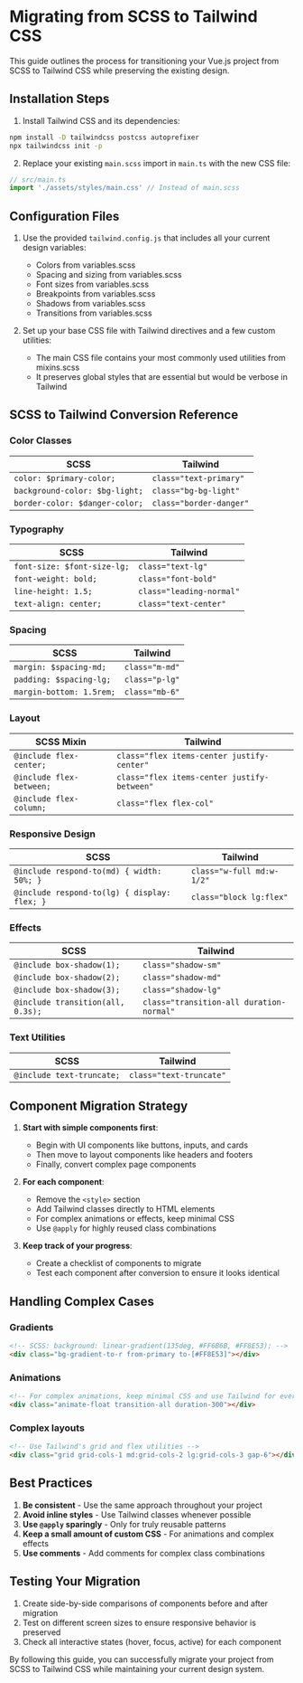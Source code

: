 # Migrating from SCSS to Tailwind CSS

This guide outlines the process for transitioning your Vue.js project from SCSS to Tailwind CSS while preserving the existing design.

## Installation Steps

1. Install Tailwind CSS and its dependencies:

```bash
npm install -D tailwindcss postcss autoprefixer
npx tailwindcss init -p
```

2. Replace your existing `main.scss` import in `main.ts` with the new CSS file:

```typescript
// src/main.ts
import './assets/styles/main.css' // Instead of main.scss
```

## Configuration Files

1. Use the provided `tailwind.config.js` that includes all your current design variables:
   - Colors from variables.scss
   - Spacing and sizing from variables.scss
   - Font sizes from variables.scss
   - Breakpoints from variables.scss
   - Shadows from variables.scss
   - Transitions from variables.scss

2. Set up your base CSS file with Tailwind directives and a few custom utilities:
   - The main CSS file contains your most commonly used utilities from mixins.scss
   - It preserves global styles that are essential but would be verbose in Tailwind

## SCSS to Tailwind Conversion Reference

### Color Classes

| SCSS                           | Tailwind                        |
|--------------------------------|---------------------------------|
| `color: $primary-color;`       | `class="text-primary"`          |
| `background-color: $bg-light;` | `class="bg-bg-light"`           |
| `border-color: $danger-color;` | `class="border-danger"`         |

### Typography

| SCSS                       | Tailwind                      |
|----------------------------|-------------------------------|
| `font-size: $font-size-lg;`| `class="text-lg"`            |
| `font-weight: bold;`       | `class="font-bold"`          |
| `line-height: 1.5;`        | `class="leading-normal"`     |
| `text-align: center;`      | `class="text-center"`        |

### Spacing

| SCSS                     | Tailwind                    |
|--------------------------|------------------------------|
| `margin: $spacing-md;`   | `class="m-md"`              |
| `padding: $spacing-lg;`  | `class="p-lg"`              |
| `margin-bottom: 1.5rem;` | `class="mb-6"`              |

### Layout

| SCSS Mixin                     | Tailwind                                    |
|--------------------------------|---------------------------------------------|
| `@include flex-center;`        | `class="flex items-center justify-center"`  |
| `@include flex-between;`       | `class="flex items-center justify-between"` |
| `@include flex-column;`        | `class="flex flex-col"`                     |

### Responsive Design

| SCSS                                              | Tailwind                                   |
|---------------------------------------------------|---------------------------------------------|
| `@include respond-to(md) { width: 50%; }`         | `class="w-full md:w-1/2"`                   |
| `@include respond-to(lg) { display: flex; }`      | `class="block lg:flex"`                     |

### Effects

| SCSS                              | Tailwind                                       |
|-----------------------------------|------------------------------------------------|
| `@include box-shadow(1);`         | `class="shadow-sm"`                            |
| `@include box-shadow(2);`         | `class="shadow-md"`                            |
| `@include box-shadow(3);`         | `class="shadow-lg"`                            |
| `@include transition(all, 0.3s);` | `class="transition-all duration-normal"`       |

### Text Utilities

| SCSS                         | Tailwind                      |
|------------------------------|-------------------------------|
| `@include text-truncate;`    | `class="text-truncate"`       |

## Component Migration Strategy

1. **Start with simple components first**:
   - Begin with UI components like buttons, inputs, and cards
   - Then move to layout components like headers and footers
   - Finally, convert complex page components

2. **For each component**:
   - Remove the `<style>` section
   - Add Tailwind classes directly to HTML elements
   - For complex animations or effects, keep minimal CSS
   - Use `@apply` for highly reused class combinations

3. **Keep track of your progress**:
   - Create a checklist of components to migrate
   - Test each component after conversion to ensure it looks identical

## Handling Complex Cases

### Gradients
```html
<!-- SCSS: background: linear-gradient(135deg, #FF6B6B, #FF8E53); -->
<div class="bg-gradient-to-r from-primary to-[#FF8E53]"></div>
```

### Animations
```html
<!-- For complex animations, keep minimal CSS and use Tailwind for everything else -->
<div class="animate-float transition-all duration-300"></div>
```

### Complex layouts
```html
<!-- Use Tailwind's grid and flex utilities -->
<div class="grid grid-cols-1 md:grid-cols-2 lg:grid-cols-3 gap-6"></div>
```

## Best Practices

1. **Be consistent** - Use the same approach throughout your project
2. **Avoid inline styles** - Use Tailwind classes whenever possible
3. **Use `@apply` sparingly** - Only for truly reusable patterns
4. **Keep a small amount of custom CSS** - For animations and complex effects
5. **Use comments** - Add comments for complex class combinations

## Testing Your Migration

1. Create side-by-side comparisons of components before and after migration
2. Test on different screen sizes to ensure responsive behavior is preserved
3. Check all interactive states (hover, focus, active) for each component

By following this guide, you can successfully migrate your project from SCSS to Tailwind CSS while maintaining your current design system.